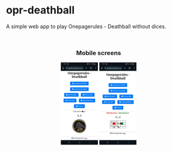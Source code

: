 # opr-deathball

A simple web app to play Onepagerules - Deathball without dices.

<br>
<div align="center">

### Mobile screens
<img srC="img/mobile-01.jpeg" height="20%" width="20%">   <img srC="img/mobile-02.jpeg" height="20%" width="20%">

</div>
